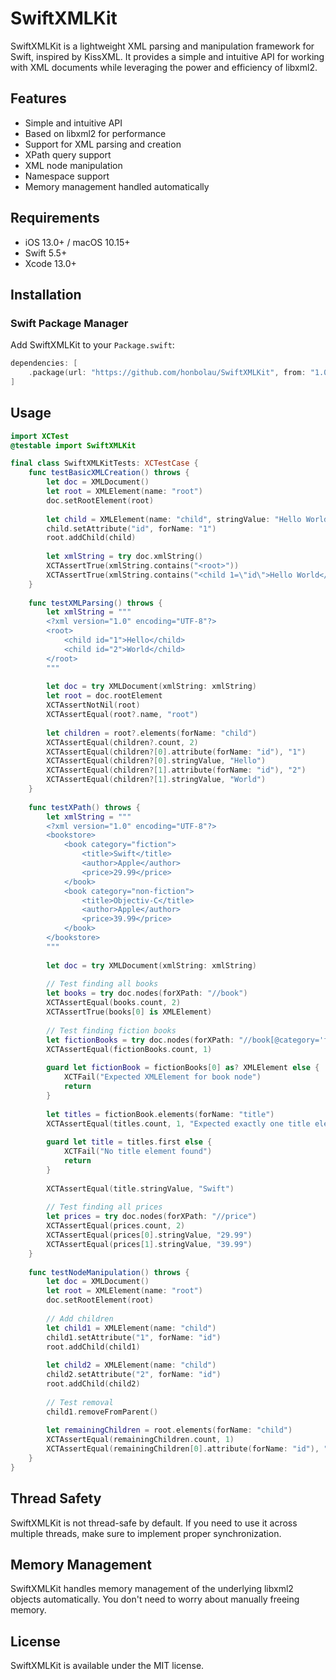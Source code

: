 # SwiftXMLKit

SwiftXMLKit is a lightweight XML parsing and manipulation framework for Swift, inspired by KissXML. It provides a simple and intuitive API for working with XML documents while leveraging the power and efficiency of libxml2.

## Features

- Simple and intuitive API
- Based on libxml2 for performance
- Support for XML parsing and creation
- XPath query support
- XML node manipulation
- Namespace support
- Memory management handled automatically

## Requirements

- iOS 13.0+ / macOS 10.15+
- Swift 5.5+
- Xcode 13.0+

## Installation

### Swift Package Manager

Add SwiftXMLKit to your `Package.swift`:

```swift
dependencies: [
    .package(url: "https://github.com/honbolau/SwiftXMLKit", from: "1.0.0")
]
```

## Usage



```swift
import XCTest
@testable import SwiftXMLKit

final class SwiftXMLKitTests: XCTestCase {
    func testBasicXMLCreation() throws {
        let doc = XMLDocument()
        let root = XMLElement(name: "root")
        doc.setRootElement(root)
        
        let child = XMLElement(name: "child", stringValue: "Hello World")
        child.setAttribute("id", forName: "1")
        root.addChild(child)
        
        let xmlString = try doc.xmlString()
        XCTAssertTrue(xmlString.contains("<root>"))
        XCTAssertTrue(xmlString.contains("<child 1=\"id\">Hello World</child>"))
    }
    
    func testXMLParsing() throws {
        let xmlString = """
        <?xml version="1.0" encoding="UTF-8"?>
        <root>
            <child id="1">Hello</child>
            <child id="2">World</child>
        </root>
        """
        
        let doc = try XMLDocument(xmlString: xmlString)
        let root = doc.rootElement
        XCTAssertNotNil(root)
        XCTAssertEqual(root?.name, "root")
        
        let children = root?.elements(forName: "child")
        XCTAssertEqual(children?.count, 2)
        XCTAssertEqual(children?[0].attribute(forName: "id"), "1")
        XCTAssertEqual(children?[0].stringValue, "Hello")
        XCTAssertEqual(children?[1].attribute(forName: "id"), "2")
        XCTAssertEqual(children?[1].stringValue, "World")
    }
    
    func testXPath() throws {
        let xmlString = """
        <?xml version="1.0" encoding="UTF-8"?>
        <bookstore>
            <book category="fiction">
                <title>Swift</title>
                <author>Apple</author>
                <price>29.99</price>
            </book>
            <book category="non-fiction">
                <title>Objectiv-C</title>
                <author>Apple</author>
                <price>39.99</price>
            </book>
        </bookstore>
        """
        
        let doc = try XMLDocument(xmlString: xmlString)
        
        // Test finding all books
        let books = try doc.nodes(forXPath: "//book")
        XCTAssertEqual(books.count, 2)
        XCTAssertTrue(books[0] is XMLElement)
        
        // Test finding fiction books
        let fictionBooks = try doc.nodes(forXPath: "//book[@category='fiction']")
        XCTAssertEqual(fictionBooks.count, 1)
        
        guard let fictionBook = fictionBooks[0] as? XMLElement else {
            XCTFail("Expected XMLElement for book node")
            return
        }
        
        let titles = fictionBook.elements(forName: "title")
        XCTAssertEqual(titles.count, 1, "Expected exactly one title element")
        
        guard let title = titles.first else {
            XCTFail("No title element found")
            return
        }
        
        XCTAssertEqual(title.stringValue, "Swift")
        
        // Test finding all prices
        let prices = try doc.nodes(forXPath: "//price")
        XCTAssertEqual(prices.count, 2)
        XCTAssertEqual(prices[0].stringValue, "29.99")
        XCTAssertEqual(prices[1].stringValue, "39.99")
    }
    
    func testNodeManipulation() throws {
        let doc = XMLDocument()
        let root = XMLElement(name: "root")
        doc.setRootElement(root)
        
        // Add children
        let child1 = XMLElement(name: "child")
        child1.setAttribute("1", forName: "id")
        root.addChild(child1)
        
        let child2 = XMLElement(name: "child")
        child2.setAttribute("2", forName: "id")
        root.addChild(child2)
        
        // Test removal
        child1.removeFromParent()
        
        let remainingChildren = root.elements(forName: "child")
        XCTAssertEqual(remainingChildren.count, 1)
        XCTAssertEqual(remainingChildren[0].attribute(forName: "id"), "2")
    }
}
```

## Thread Safety

SwiftXMLKit is not thread-safe by default. If you need to use it across multiple threads, make sure to implement proper synchronization.

## Memory Management

SwiftXMLKit handles memory management of the underlying libxml2 objects automatically. You don't need to worry about manually freeing memory.

## License

SwiftXMLKit is available under the MIT license. 
